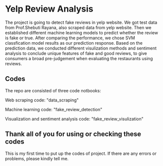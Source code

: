 # Yelp Review Analysis

The project is going to detect fake reviews in yelp website. We got test data from Prof.Shebuti Rayana, also scraped data from yelp website. Then we established different machine learning models to predict whether the review is fake or true. After comparing the performance, we chose SVM classfication model results as our prediction response. Based on the prediction data, we conducted different visulization methods and sentiment analysis to conclude unique features of fake and good reviews, to give consumers a broad pre-judgement when evaluating the restaurants using reviews.

## Codes

The repo are consisted of three code notbooks:

Web scraping code: "data_scraping"

Machine learning code: "fake_review_detection"

Visualization and sentiment analysis code: "fake_review_visulization"

## Thank all of you for using or checking these codes

This is my first time to put up the codes of project. If there are any errors or problems, please kindly tell me.
